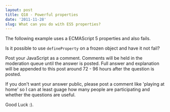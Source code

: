 ```yaml
---
layout: post
title: Q18 - Powerful properties
date: '2011-11-28'
slug: What can you do with ES5 properties?
---
```


The following example uses a ECMAScript 5 properties and also fails.

Is it possible to use `defineProperty` on a frozen object and have it not fail?

<script src="https://gist.github.com/1397338.js"> </script>

Post your JavaScript as a comment. Comments will be held in the moderation queue until the answer is posted. Full answer and explanation will be appended to this post around 72 - 96 hours after the question is posted.

If you don't want your answer public, please post a comment like 'playing at home' so I can at least guage how many people are participating and whether the questions are useful.

Good Luck :).